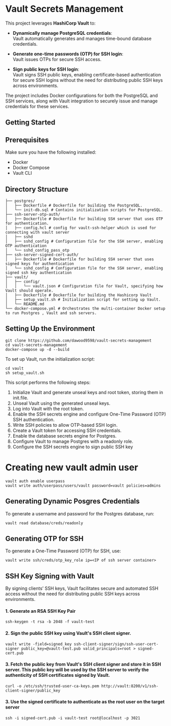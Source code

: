 # Vault Secrets Management

This project leverages **HashiCorp Vault** to:

- **Dynamically manage PostgreSQL credentials**:  
  Vault automatically generates and manages time-bound database credentials.

- **Generate one-time passwords (OTP) for SSH login**:  
  Vault issues OTPs for secure SSH access.

- **Sign public keys for SSH login**:  
  Vault signs SSH public keys, enabling certificate-based authentication for secure SSH logins without the need for distributing public SSH keys across environments.

The project includes Docker configurations for both the PostgreSQL and SSH services, along with Vault integration to securely issue and manage credentials for these services.

## Getting Started

## Prerequisites
Make sure you have the following installed:
- Docker
- Docker Compose
- Vault CLI

## Directory Structure
```
├── postgres/
│   ├── Dockerfile # Dockerfile for building the PostgreSQL.
│   └── init-db.sql # Contains initialization scripts for PostgreSQL.
├── ssh-server-otp-auth/
│   ├── Dockerfile # Dockerfile for building SSH server that uses OTP for authentication.
│   ├── config.hcl # config for vault-ssh-helper which is used for connecting with vault server
│   ├── sshd
│   ├── sshd_config # Configuration file for the SSH server, enabling OTP authentication 
│   └── sshd_config_pass_otp 
├── ssh-server-signed-cert-auth/
│   ├── Dockerfile # Dockerfile for building SSH server that uses signed keys for authentication  
│   └── sshd_config # Configuration file for the SSH server, enabling signed ssh key authentication 
├── vault/
│   ├── config/
│   │   └── vault.json # Configuration file for Vault, specifying how Vault should operate.
│   ├── Dockerfile # Dockerfile for building the Hashicorp Vault
│   ├── setup_vault.sh # Initialization script for setting up Vault.
│   └── README.md 
└── docker-compose.yml # Orchestrates the multi-container Docker setup to run Postgres , Vault and ssh servers.
```

## Setting Up the Environment
```
git clone https://github.com/dawood9598/vault-secrets-management
cd vault-secrets-management
docker-compose up -d --build
```
To set up Vault, run the initialization script:
```
cd vault
sh setup_vault.sh
```

This script performs the following steps:
1. Initialize Vault and generate unseal keys and root token, storing them in init.file.
2. Unseal Vault using the generated unseal keys.
3. Log into Vault with the root token.
4. Enable the SSH secrets engine and configure One-Time Password (OTP) SSH authentication.
5. Write SSH policies to allow OTP-based SSH login.
6. Create a Vault token for accessing SSH credentials.
7. Enable the database secrets engine for Postgres.
8. Configure Vault to manage Postgres with a readonly role.
9. Configure the SSH secrets engine to sign public SSH key

# Creating new vault admin user
```
vault auth enable userpass
vault write auth/userpass/users/vault password=vault policies=admins
```

## Generating Dynamic Posgres Credentials

To generate a username and password for the Postgres database, run:
```
vault read database/creds/readonly
```

## Generating OTP for SSH

To generate a One-Time Password (OTP) for SSH, use:
```
vault write ssh/creds/otp_key_role ip=<IP of ssh server container>
```

## SSH Key Signing with Vault

By signing clients’ SSH keys, Vault facilitates secure and automated SSH access without the need for distributing public SSH keys across environments.

#### 1. Generate an RSA SSH Key Pair
```
ssh-keygen -t rsa -b 2048 -f vault-test
```

#### 2. Sign the public SSH key using Vault's SSH client signer.
```
vault write -field=signed_key ssh-client-signer/sign/ssh-user-cert-signer public_key=@vault-test.pub valid_principals=root > signed-cert.pub
```
#### 3. Fetch the public key from Vault's SSH client signer and store it in SSH server. This public key will be used by the SSH server to verify the authenticity of SSH certificates signed by Vault.
```
curl -o /etc/ssh/trusted-user-ca-keys.pem http://vault:8200/v1/ssh-client-signer/public_key
```

#### 3. Use the signed certificate to authenticate as the root user on the target server
```
ssh -i signed-cert.pub -i vault-test root@localhost -p 3021
```


